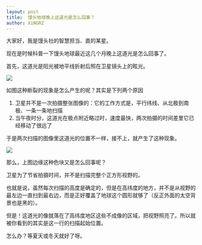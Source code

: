 ```yaml
---
layout: post
title:  馒头地球晚上这道光是怎么回事？
author: XiNGRZ
---
```


大家好，我是馒头社的智慧担当、直的某星。

现在是时候科普一下馒头地球最近这几个月晚上这道光是怎么回事了。

首先，这道光是阳光被地平线折射后照在卫星镜头上的眩光。

![](https://www.sinaimg.cn/large/4b263fe4gw1f33ov6vp4hj218u13aafd.jpg)

如图这种断裂的现象是怎么产生的呢？其实是下列两个原因

1. 卫星并不是一次拍摄整张图像的：它的工作方式是，平行纬线、从北极到南极、一条一条地扫描
2. 当午夜时分，这道光在极点附近略过时，速度最快，两次拍摄的时间差里它已经移动了很远了

于是两次扫描的图像里这道光的位置不一样，接不上，就产生了这种现象。

![](https://www.sinaimg.cn/large/4b263fe4gw1f33ouiqqgrj211q0p4q5e.jpg)

那么，上图边缘这种色块又是怎么回事呢？

卫星为了节省拍摄时间，并不是扫描完整个正方形视野的。

也就是说，虽然每次扫描的高度是确定的，但是在高纬度的地方，并不是从视野的最左边一直扫到最右边，而是正好覆盖了地球这个圆形就够了（反正外面的太空背景也是黑的）。

但是！这道光的像就落在了高纬度地区这些不成像的区域，把视野照亮了。所以就被你看到的其实是这一行的扫描起始位置。

怎么办？等夏天或冬天就好了呀。
